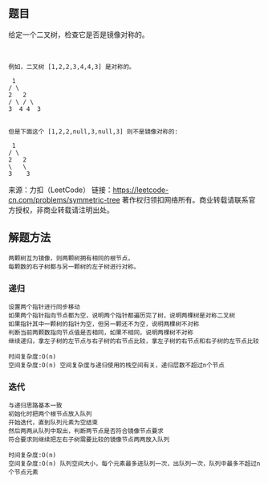 ## 题目
给定一个二叉树，检查它是否是镜像对称的。

 
    
    例如，二叉树 [1,2,2,3,4,4,3] 是对称的。
    
     1
    / \
    2   2
    / \ / \
    3  4 4  3
    
    
    但是下面这个 [1,2,2,null,3,null,3] 则不是镜像对称的:
    
     1
    / \
    2   2
    \   \
    3    3

来源：力扣（LeetCode）
链接：https://leetcode-cn.com/problems/symmetric-tree
著作权归领扣网络所有。商业转载请联系官方授权，非商业转载请注明出处。

## 解题方法
    两颗树互为镜像，则两颗树拥有相同的根节点，
    每颗数的右子树都与另一颗树的左子树进行对称。
### 递归
    设置两个指针进行同步移动
    如果两个指针指向节点都为空，说明两个指针都遍历完了树，说明两棵树是对称二叉树
    如果指针其中一颗树的指针为空，但另一颗还不为空，说明两棵树不对称
    判断当前两颗数指向节点值是否相同，如果不相同，说明两棵树不对称
    继续递归，拿左子树的左节点与右子树的右节点比较，拿左子树的右节点和右子树的左节点比较

    时间复杂度:O(n)
    空间复杂度:O(n) 空间复杂度与递归使用的栈空间有关，递归层数不超过n个节点
### 迭代
    与递归思路基本一致
    初始化时把两个根节点放入队列
    开始迭代，直到队列元素为空结束
    然后两两从队列中取出，判断两节点是否符合镜像节点要求
    符合要求则继续把左右子树需要比较的镜像节点两两放入队列

    时间复杂度:O(n)
    空间复杂度:O(n) 队列空间大小，每个元素最多进队列一次，出队列一次，队列中最多不超过n个节点元素